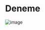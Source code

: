 # Deneme 

![image](https://user-images.githubusercontent.com/58422765/111882697-fcefc000-89c7-11eb-9f35-b25e4c557419.png)
